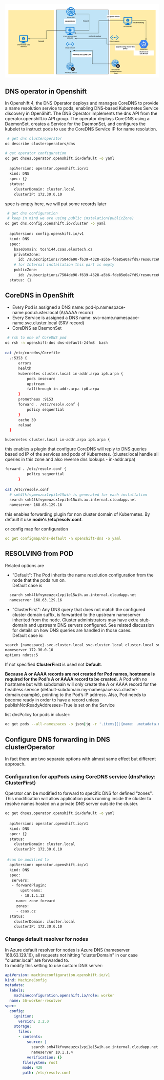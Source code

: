 ![DNS in azure](img/dns-azure-OCP.png)

## DNS operator in Openshift
In Openshift 4, the DNS Operator deploys and manages CoreDNS to provide a name resolution service to pods, enabling DNS-based Kubernetes Service discovery in OpenShift.
The DNS Operator implements the dns API from the operator.openshift.io API group. The operator deploys CoreDNS using a DaemonSet, creates a Service for the DaemonSet, and configures the kubelet to instruct pods to use the CoreDNS Service IP for name resolution.
```sh
 # get dns clusteroperator
oc describe clusteroperators/dns
```
```sh
# get operator configuration
oc get dnses.operator.openshift.io/default -o yaml

  apiVersion: operator.openshift.io/v1
  kind: DNS
  spec: {}
  status:
    clusterDomain: cluster.local
    clusterIP: 172.30.0.10
```
spec is empty here, we will put some records later
```sh
 # get dns configuration
 # keep in mind we are using public instalation(publicZone)
oc get dns.config.openshift.io/cluster -o yaml

  apiVersion: config.openshift.io/v1
  kind: DNS
  spec:
    baseDomain: toshi44.csas.elostech.cz
    privateZone:
      id: /subscriptions/7504de90-f639-4328-a5b6-fde85e0a7fd9/resourceGroups/toshi44-dkxzr-rg/providers/Microsoft.Network/privateDnsZones/toshi44.csas.elostech.cz
    # for Internal installation this part is empty
    publicZone:
      id: /subscriptions/7504de90-f639-4328-a5b6-fde85e0a7fd9/resourceGroups/ocp42-shared/providers/Microsoft.Network/dnszones/csas.elostech.cz
  status: {}
```
## CoreDNS in OpenShift
+ Every Pod is assigned a DNS name: pod-ip.namespace-name.pod.cluster.local (A/AAAA record)
+ Every Service is assigned a DNS name: svc-name.namespace-name.svc.cluster.local (SRV record)
+ CoreDNS as DaemonSet

```sh
 # rsh to one of CoreDNS pod
oc rsh -n openshift-dns dns-default-24fm8  bash

cat /etc/coredns/Corefile 
  .:5353 {
      errors
      health
      kubernetes cluster.local in-addr.arpa ip6.arpa {
          pods insecure
          upstream
          fallthrough in-addr.arpa ip6.arpa
      }
      prometheus :9153
      forward . /etc/resolv.conf {
          policy sequential
      }
      cache 30
      reload
  }
```
```sh
kubernetes cluster.local in-addr.arpa ip6.arpa {
```
this enables a plugin that configure CoreDNS will reply to DNS queries based od IP of the services and pods of Kubernetes. (cluster.local handle all queries in this zone and also reverse dns lookups - in-addr.arpa)

```sh
forward . /etc/resolv.conf {
          policy sequential
      }

cat /etc/resolv.conf 
  # smh4lkfvymeuzcx1vpi1e15wih is generated for each installation
  search smh4lkfvymeuzcx1vpi1e15wih.ax.internal.cloudapp.net
  nameserver 168.63.129.16
```

this enables forwarding plugin for non cluster domain of Kubernetes. By default it use **node's /etc/resolv.conf**.

or config map for configuration
```yaml
oc get configmap/dns-default -n openshift-dns -o yaml
```

## RESOLVING from POD
Related options are  
+ "Default": The Pod inherits the name resolution configuration from the node that the pods run on.  
Default case is 
```sh
  search smh4lkfvymeuzcx1vpi1e15wih.ax.internal.cloudapp.net
  nameserver 168.63.129.16
```
+ "ClusterFirst": Any DNS query that does not match the configured cluster domain suffix, is forwarded to the upstream nameserver inherited from the node. Cluster administrators may have extra stub-domain and upstream DNS servers configured. See related discussion for details on how DNS queries are handled in those cases.  
Default case is:
```sh
search {namespace}.svc.cluster.local svc.cluster.local cluster.local smh4lkfvymeuzcx1vpi1e15wih.ax.internal.cloudapp.net
nameserver 172.30.0.10
options ndots:5
```
If not specified **ClusterFirst** is used not **Default**.

**Because A or AAAA records are not created for Pod names, hostname is required for the Pod’s A or AAAA record to be created.** A Pod with no hostname but with subdomain will only create the A or AAAA record for the headless service (default-subdomain.my-namespace.svc.cluster-domain.example), pointing to the Pod’s IP address. Also, Pod needs to become ready in order to have a record unless publishNotReadyAddresses=True is set on the Service

list dnsPolicy for pods in cluster:
```sh
oc get pods --all-namespaces -o json|jq -r '.items[]|{name: .metadata.name,namespace: .metadata.namespace,dnsPolicy: .spec.dnsPolicy}'
```

## Configure DNS forwarding in DNS clusterOperator
In fact there are two separate options with almost same effect but different approach.

### Configuration for appPods using CoreDNS service (dnsPolicy: ClusterFirst)

Operator can be modified to forward to specific DNS for defined "zones".
This modification will allow application pods running inside the cluster to resolve names hosted on a private DNS server outside the cluster.
```sh
oc get dnses.operator.openshift.io/default -o yaml

  apiVersion: operator.openshift.io/v1
  kind: DNS
  spec: {}
  status:
    clusterDomain: cluster.local
    clusterIP: 172.30.0.10

 #can be modified to 
  apiVersion: operator.openshift.io/v1
  kind: DNS
  spec:
   servers:
   - forwardPlugin:
       upstreams:
       - 10.1.1.12
     name: zone-forward
     zones:
     - csas.cz
  status:
    clusterDomain: cluster.local
    clusterIP: 172.30.0.10
```

### Change default resolver for nodes 
In Azure default resolver for nodes is Azure DNS (nameserver 168.63.129.16), all requests not hitting "clusterDomain" in our case "cluster.local" are forwarded to.  
to modify this setting to use custom DNS server:
```yaml
apiVersion: machineconfiguration.openshift.io/v1
kind: MachineConfig
metadata:
  labels:
    machineconfiguration.openshift.io/role: worker
  name: 56-worker-resolver
spec:
  config:
    ignition:
      version: 2.2.0
    storage:
      files:
      - contents:
          source: |
            search smh4lkfvymeuzcx1vpi1e15wih.ax.internal.cloudapp.net
            nameserver 10.1.1.4
          verification: {}
        filesystem: root
        mode: 420
        path: /etc/resolv.conf
```

